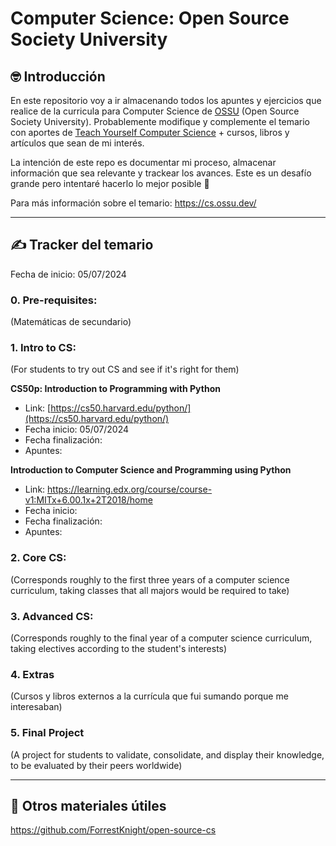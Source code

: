 # Computer Science: Open Source Society University

## 🤓 Introducción

En este repositorio voy a ir almacenando todos los apuntes y ejercicios que realice de la curricula para Computer Science de [OSSU](https://github.com/ossu/computer-science) (Open Source Society University). Probablemente modifique y complemente el temario con aportes de [Teach Yourself Computer Science](https://teachyourselfcs.com/) + cursos, libros y artículos que sean de mi interés. 

La intención de este repo es documentar mi proceso, almacenar información que sea relevante y trackear los avances. Este es un desafío grande pero intentaré hacerlo lo mejor posible 💪  

Para más información sobre el temario: https://cs.ossu.dev/

----
## ✍️ Tracker del temario

Fecha de inicio: 05/07/2024

### 0. Pre-requisites:
(Matemáticas de secundario)

### 1. Intro to CS:
(For students to try out CS and see if it's right for them)  

**CS50p: Introduction to Programming with Python**  
- Link: [https://cs50.harvard.edu/python/](https://cs50.harvard.edu/python/)
- Fecha inicio: 05/07/2024
- Fecha finalización: 
- Apuntes: 

**Introduction to Computer Science and Programming using Python**
- Link: https://learning.edx.org/course/course-v1:MITx+6.00.1x+2T2018/home  
- Fecha inicio: 
- Fecha finalización: 
- Apuntes: 
 
### 2. Core CS:
(Corresponds roughly to the first three years of a computer science curriculum, taking classes that all majors would be required to take)  

### 3. Advanced CS:
(Corresponds roughly to the final year of a computer science curriculum, taking electives according to the student's interests)  

### 4. Extras
(Cursos y libros externos a la currícula que fui sumando porque me interesaban)  

### 5. Final Project
(A project for students to validate, consolidate, and display their knowledge, to be evaluated by their peers worldwide)  

----

## 👀 Otros materiales útiles

https://github.com/ForrestKnight/open-source-cs